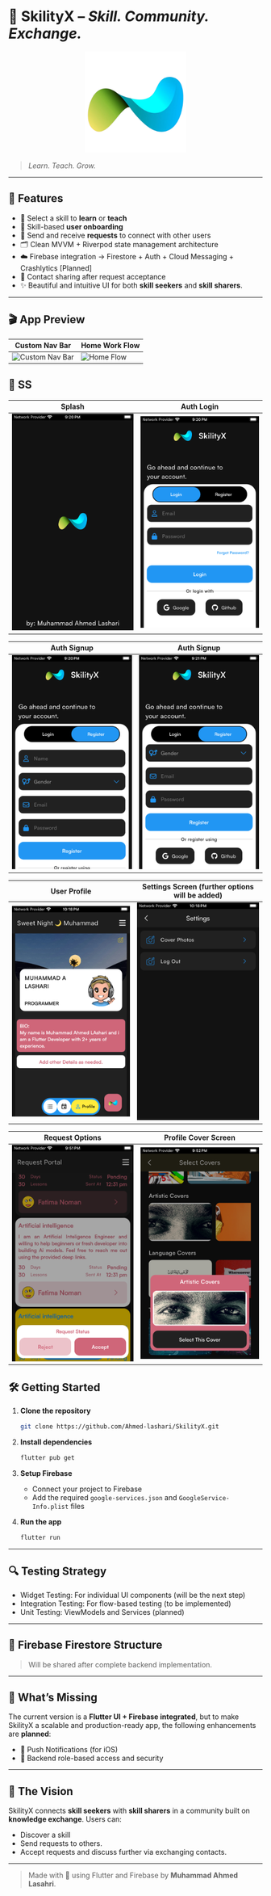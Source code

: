# 🚀 SkilityX – *Skill. Community. Exchange.*

<p align="center">
  <img src="assets/skility_x_icon/skility_x.png" alt="SkilityX Logo" width="200"/>
</p>

> *Learn. Teach. Grow.*

---

## 📲 Features

- 🎯 Select a skill to **learn** or **teach**
- 🧠 Skill-based **user onboarding**
- 🤝 Send and receive **requests** to connect with other users
- 🗂️ Clean MVVM + Riverpod state management architecture
- ☁️ Firebase integration -> Firestore + Auth + Cloud Messaging + Crashlytics [Planned]
- 💬 Contact sharing after request acceptance
- ✨ Beautiful and intuitive UI for both **skill seekers** and **skill sharers**.

---

## 🎬 App Preview

 | Custom Nav Bar                                        | Home Work Flow                                          |
 | ----------------------------------------------------- | ------------------------------------------------------- |
 | ![Custom Nav Bar](assets/ss/gifs/NavBar.gif)          | ![Home Flow](assets/ss/gifs/HomeFlow.gif)               |

## 📸 SS
 | Splash                                        | Auth Login                                          |
 | ----------------------------------------------------- | ------------------------------------------------------- |
 | ![SplashScreen](assets/ss/splash.png)          | ![LoginScreen](assets/ss/login.png)               |
 
 | Auth Signup                                        | Auth Signup                                          |
 | ----------------------------------------------------- | ------------------------------------------------------- |
 | ![SignupScreen](assets/ss/signup.png)          | ![SignupScreen2](assets/ss/signup2.png)               |

 | User Profile                                         | Settings Screen (further options will be added)                                          |
 | ----------------------------------------------------- | ------------------------------------------------------- |
 | ![Profile](assets/ss/profile.png)          | ![Settings](assets/ss/settings.png)               |


 | Request Options                                        | Profile Cover Screen                                          |
 | ----------------------------------------------------- | ------------------------------------------------------- |
 | ![ReqOpt](assets/ss/requestsoptions.png)          | ![CoverScreen](assets/ss/coverphotos.png)               |

## 🛠️ Getting Started

1. **Clone the repository**
   ```bash
   git clone https://github.com/Ahmed-lashari/SkilityX.git
   ```

2. **Install dependencies**

   ```bash
   flutter pub get
   ```

3. **Setup Firebase**

   * Connect your project to Firebase
   * Add the required `google-services.json` and `GoogleService-Info.plist` files

4. **Run the app**

   ```bash
   flutter run
   ```

---

## 🔍 Testing Strategy

* Widget Testing: For individual UI components (will be the next step)
* Integration Testing: For flow-based testing (to be implemented)
* Unit Testing: ViewModels and Services (planned)

---

## 🔔 Firebase Firestore Structure

> Will be shared after complete backend implementation.

---

## 🚧 What’s Missing

The current version is a **Flutter UI + Firebase integrated**, but to make SkilityX a scalable and production-ready app, the following enhancements are **planned**:

* 🔔 Push Notifications (for iOS)
* 🎯 Backend role-based access and security

---

## 👥 The Vision

SkilityX connects **skill seekers** with **skill sharers** in a community built on **knowledge exchange**. Users can:

* Discover a skill
* Send requests to others.
* Accept requests and discuss further via exchanging contacts.

---



> Made with 💙 using Flutter and Firebase by **Muhammad Ahmed Lasahri**.


